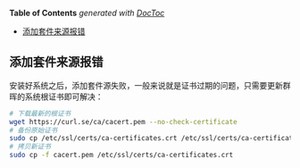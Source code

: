 <!-- START doctoc generated TOC please keep comment here to allow auto update -->
<!-- DON'T EDIT THIS SECTION, INSTEAD RE-RUN doctoc TO UPDATE -->
**Table of Contents**  *generated with [DocToc](https://github.com/thlorenz/doctoc)*

- [添加套件来源报错](#%E6%B7%BB%E5%8A%A0%E5%A5%97%E4%BB%B6%E6%9D%A5%E6%BA%90%E6%8A%A5%E9%94%99)

<!-- END doctoc generated TOC please keep comment here to allow auto update -->

## 添加套件来源报错

安装好系统之后，添加套件源失败，一般来说就是证书过期的问题，只需要更新群晖的系统根证书即可解决：

```sh
# 下载最新的根证书
wget https://curl.se/ca/cacert.pem --no-check-certificate
# 备份原始证书
sudo cp /etc/ssl/certs/ca-certificates.crt /etc/ssl/certs/ca-certificates.crt.bak
# 拷贝新证书
sudo cp -f cacert.pem /etc/ssl/certs/ca-certificates.crt
```
